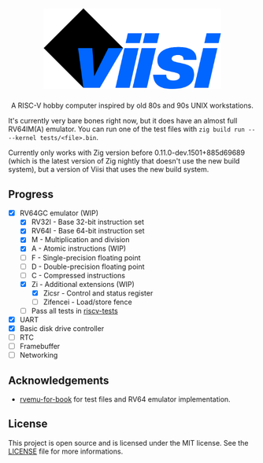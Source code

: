<h1 align="center">
  <img alt="Viisi" src="./assets/logo.png" width="360px">
</h1>
<p align="center">
  A RISC-V hobby computer inspired by old 80s and 90s UNIX workstations.
</p>

It's currently very bare bones right now, but it does have an almost full RV64IM(A) emulator. You can run one of the test files with `zig build run -- --kernel tests/<file>.bin`.

Currently only works with Zig version before 0.11.0-dev.1501+885d69689 (which is the latest version of Zig nightly that doesn't use the new build system), but a version of Viisi that uses the new build system.

## Progress
- [X] RV64GC emulator (WIP)
  - [X] RV32I - Base 32-bit instruction set
  - [X] RV64I - Base 64-bit instruction set
  - [X] M - Multiplication and division
  - [X] A - Atomic instructions (WIP)
  - [ ] F - Single-precision floating point
  - [ ] D - Double-precision floating point
  - [ ] C - Compressed instructions
  - [X] Zi - Additional extensions (WIP)
    - [X] Zicsr - Control and status register
    - [ ] Zifencei - Load/store fence
  - [ ] Pass all tests in [riscv-tests](https://github.com/riscv/riscv-tests)
- [X] UART
- [X] Basic disk drive controller
- [ ] RTC
- [ ] Framebuffer
- [ ] Networking

## Acknowledgements
- [rvemu-for-book](https://github.com/d0iasm/rvemu-for-book) for test files and RV64 emulator implementation.

## License
This project is open source and is licensed under the MIT license. See the [LICENSE](LICENSE) file for more informations.
